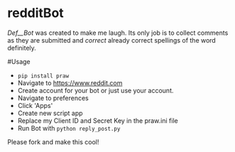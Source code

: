 # redditBot
_Def__Bot_ was created to make me laugh. Its only job is to collect comments as they are submitted and *correct* already correct spellings of the word definitely.

#Usage
- ```pip install praw```
- Navigate to https://www.reddit.com
- Create account for your bot or just use your account. 
- Navigate to  preferences
- Click 'Apps'
- Create new script app
- Replace my Client ID and Secret Key in the praw.ini file
- Run Bot with ```python reply_post.py```


Please fork and make this cool!


